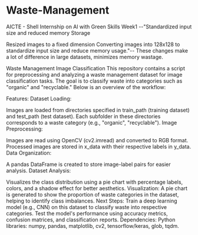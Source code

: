 # Waste-Management
AICTE - Shell Internship on Al with Green Skills Week1
--"Standardized input size and reduced memory Storage

Resized images to a fixed dimension Converting images into  128x128  to standardize input size and reduce memory usage."--
These changes make a lot of difference in large datasets, minimizes memory wastage.


Waste Management Image Classification
This repository contains a script for preprocessing and analyzing a waste management dataset for image classification tasks. The goal is to classify waste into categories such as "organic" and "recyclable." Below is an overview of the workflow:

Features:
Dataset Loading:

Images are loaded from directories specified in train_path (training dataset) and test_path (test dataset).
Each subfolder in these directories corresponds to a waste category (e.g., "organic", "recyclable").
Image Preprocessing:

Images are read using OpenCV (cv2.imread) and converted to RGB format.
Processed images are stored in x_data with their respective labels in y_data.
Data Organization:

A pandas DataFrame is created to store image-label pairs for easier analysis.
Dataset Analysis:

Visualizes the class distribution using a pie chart with percentage labels, colors, and a shadow effect for better aesthetics.
Visualization:
A pie chart is generated to show the proportion of waste categories in the dataset, helping to identify class imbalances.
Next Steps:
Train a deep learning model (e.g., CNN) on this dataset to classify waste into respective categories.
Test the model's performance using accuracy metrics, confusion matrices, and classification reports.
Dependencies:
Python libraries: numpy, pandas, matplotlib, cv2, tensorflow/keras, glob, tqdm.
